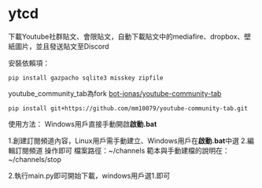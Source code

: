 # ytcd
下載Youtube社群貼文、會限貼文，自動下載貼文中的mediafire、dropbox、壁紙圖片，並且發送貼文至Discord

安裝依賴項：
```
pip install gazpacho sqlite3 misskey zipfile
```
youtube_community_tab為fork [bot-jonas/youtube-community-tab](https://github.com/bot-jonas/youtube-community-tab)
```
pip install git+https://github.com/mm10079/youtube-community-tab.git
```

使用方法：
Windows用戶直接手動開啟**啟動.bat**

1.創建訂閱頻道內容，Linux用戶需手動建立、Windows用戶在**啟動.bat**中選 2.編輯訂閱頻道 操作即可
檔案路徑：~/channels
範本與手動建檔的說明在：~/channels/stop

2.執行main.py即可開始下載，windows用戶選1.即可
